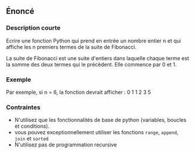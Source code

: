 ## Énoncé

### Description courte

Ecrire une fonction Python qui prend en entrée un nombre entier n et qui affiche les n premiers termes de la suite de Fibonacci.

La suite de Fibonacci est une suite d'entiers dans laquelle chaque terme est la somme des deux termes qui le précèdent. Elle commence par 0 et 1.

### Exemple

Par exemple, si n = 6, la fonction devrait afficher : 0 1 1 2 3 5

### Contraintes

- N'utilisez que les fonctionnalités de base de python (variables, boucles et conditions).
- vous pouvez exceptionnellement utiliser les fonctions ```range```, ```append```, ```join``` et ```sorted```
- N'utilisez pas de programmation recursive